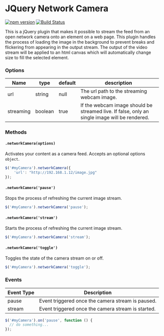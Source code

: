 # JQuery Network Camera

[![npm version](https://badge.fury.io/js/jquery-network-camera.svg)](https://www.npmjs.com/package/jquery-network-camera)
[![Build Status](https://travis-ci.org/gunthercox/jquery-network-camera.svg)](https://travis-ci.org/gunthercox/jquery-network-camera)

This is a jQuery plugin that makes it possible to stream the feed from an open network camera onto an element on a web page. This plugin handles the process of loading the image in the background to prevent breaks and flickering from appearing in the output stream. The output of the video stream will be applied to an html canvas which will automatically change size to fill the selected element.

### Options

| Name | type | default | description |
|------|------|---------|-------------|
| url  | string | null | The url path to the streaming webcam image. |
| streaming | boolean | true | If the webcam image should be streamed live. If false, only an single image will be rendered. |

### Methods

#### `.networkCamera(options)`

Activates your content as a camera feed. Accepts an optional options `object`.

```javascript
$('#myCamera').networkCamera({
    'url': "http://192.168.1.12/image.jpg"
});
```

#### `.networkCamera('pause')`

Stops the process of refreshing the current image stream.

```javascript
$('#myCamera').networkCamera('pause');
```

#### `.networkCamera('stream')`

Starts the process of refreshing the current image stream.

```javascript
$('#myCamera').networkCamera('stream');
```

#### `.networkCamera('toggle')`

Toggles the state of the camera stream on or off.

```javascript
$('#myCamera').networkCamera('toggle');
```

### Events
|  Event Type  |  Description  |
|--------------|---------------|
|     pause    | Event triggered once the camera stream is paused. |
|    stream    | Event triggered once the camera stream is started. |

```javascript
$('#myCamera').on('pause', function () {
  // do something...
});
```
